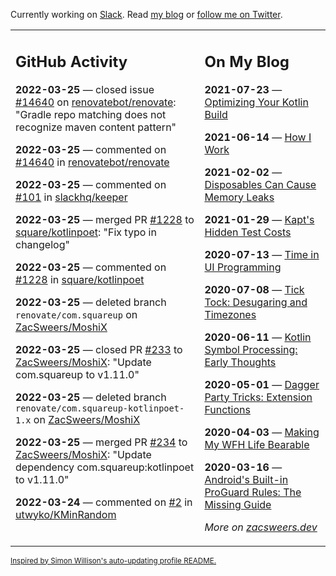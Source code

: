 Currently working on [Slack](https://slack.com/). Read [my blog](https://zacsweers.dev/) or [follow me on Twitter](https://twitter.com/ZacSweers).

<table><tr><td valign="top" width="60%">

## GitHub Activity
<!-- githubActivity starts -->
**2022-03-25** — closed issue [#14640](https://github.com/renovatebot/renovate/issues/14640) on [renovatebot/renovate](https://github.com/renovatebot/renovate): "Gradle repo matching does not recognize maven content pattern"

**2022-03-25** — commented on [#14640](https://github.com/renovatebot/renovate/issues/14640#issuecomment-1079581023) in [renovatebot/renovate](https://github.com/renovatebot/renovate)

**2022-03-25** — commented on [#101](https://github.com/slackhq/keeper/issues/101#issuecomment-1079252952) in [slackhq/keeper](https://github.com/slackhq/keeper)

**2022-03-25** — merged PR [#1228](https://github.com/square/kotlinpoet/pull/1228) to [square/kotlinpoet](https://github.com/square/kotlinpoet): "Fix typo in changelog"

**2022-03-25** — commented on [#1228](https://github.com/square/kotlinpoet/pull/1228#issuecomment-1079126399) in [square/kotlinpoet](https://github.com/square/kotlinpoet)

**2022-03-25** — deleted branch `renovate/com.squareup` on [ZacSweers/MoshiX](https://github.com/ZacSweers/MoshiX)

**2022-03-25** — closed PR [#233](https://github.com/ZacSweers/MoshiX/pull/233) to [ZacSweers/MoshiX](https://github.com/ZacSweers/MoshiX): "Update com.squareup to v1.11.0"

**2022-03-25** — deleted branch `renovate/com.squareup-kotlinpoet-1.x` on [ZacSweers/MoshiX](https://github.com/ZacSweers/MoshiX)

**2022-03-25** — merged PR [#234](https://github.com/ZacSweers/MoshiX/pull/234) to [ZacSweers/MoshiX](https://github.com/ZacSweers/MoshiX): "Update dependency com.squareup:kotlinpoet to v1.11.0"

**2022-03-24** — commented on [#2](https://github.com/utwyko/KMinRandom/issues/2#issuecomment-1077960755) in [utwyko/KMinRandom](https://github.com/utwyko/KMinRandom)
<!-- githubActivity ends -->
</td><td valign="top" width="40%">

## On My Blog
<!-- blog starts -->
**2021-07-23** — [Optimizing Your Kotlin Build](https://www.zacsweers.dev/optimizing-your-kotlin-build/)

**2021-06-14** — [How I Work](https://www.zacsweers.dev/how-i-work/)

**2021-02-02** — [Disposables Can Cause Memory Leaks](https://www.zacsweers.dev/disposables-can-cause-memory-leaks/)

**2021-01-29** — [Kapt's Hidden Test Costs](https://www.zacsweers.dev/kapts-hidden-test-costs/)

**2020-07-13** — [Time in UI Programming](https://www.zacsweers.dev/time-in-ui/)

**2020-07-08** — [Tick Tock: Desugaring and Timezones](https://www.zacsweers.dev/ticktock-desugaring-timezones/)

**2020-06-11** — [Kotlin Symbol Processing: Early Thoughts](https://www.zacsweers.dev/kotlin-symbol-processor-early-thoughts/)

**2020-05-01** — [Dagger Party Tricks: Extension Functions](https://www.zacsweers.dev/dagger-party-tricks-extension-functions/)

**2020-04-03** — [Making My WFH Life Bearable](https://www.zacsweers.dev/making-wfh-life-bearable/)

**2020-03-16** — [Android's Built-in ProGuard Rules: The Missing Guide](https://www.zacsweers.dev/android-proguard-rules/)
<!-- blog ends -->
_More on [zacsweers.dev](https://zacsweers.dev/)_
</td></tr></table>

<sub><a href="https://simonwillison.net/2020/Jul/10/self-updating-profile-readme/">Inspired by Simon Willison's auto-updating profile README.</a></sub>